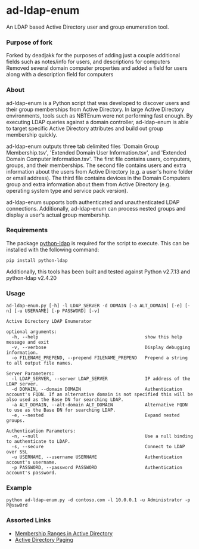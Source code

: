 # ad-ldap-enum
An LDAP based Active Directory user and group enumeration tool.

### Purpose of fork
Forked by deadjakk for the purposes of adding just a couple additional fields such as notes/info for users, and descriptions for computers
Removed several domain computer properties and added a field for users along with a description field for computers

### About

ad-ldap-enum is a Python script that was developed to discover users and their group memberships from Active Directory. In large Active Directory environments, tools such as NBTEnum were not performing fast enough. By executing LDAP queries against a domain controller, ad-ldap-enum is able to target specific Active Directory attributes and build out group membership quickly.

ad-ldap-enum outputs three tab delimited files 'Domain Group Membership.tsv', 'Extended Domain User Information.tsv', and 'Extended Domain Computer Information.tsv'. The first file contains users, computers, groups, and their memberships. The second file contains users and extra information about the users from Active Directory (e.g. a user's home folder or email address). The third file contains devices in the Domain Computers group and extra information about them from Active Directory (e.g. operating system type and service pack version).

ad-ldap-enum supports both authenticated and unauthenticated LDAP connections. Additionally, ad-ldap-enum can process nested groups and display a user's actual group membership.

### Requirements
The package [python-ldap](http://www.python-ldap.org/index.html) is required for the script to execute. This can be installed with the following command:
```
pip install python-ldap
````

Additionally, this tools has been built and tested against Python v2.7.13 and python-ldap v2.4.20

### Usage
```
ad-ldap-enum.py [-h] -l LDAP_SERVER -d DOMAIN [-a ALT_DOMAIN] [-e] [-n] [-u USERNAME] [-p PASSWORD] [-v]

Active Directory LDAP Enumerator

optional arguments:
  -h, --help                                        show this help message and exit
  -v, --verbose                                     Display debugging information.
  -o FILENAME_PREPEND, --prepend FILENAME_PREPEND   Prepend a string to all output file names.

Server Parameters:
  -l LDAP_SERVER, --server LDAP_SERVER              IP address of the LDAP server.
  -d DOMAIN, --domain DOMAIN                        Authentication account's FQDN. If an alternative domain is not specified this will be also used as the Base DN for searching LDAP.
  -a ALT_DOMAIN, --alt-domain ALT_DOMAIN            Alternative FQDN to use as the Base DN for searching LDAP.
  -e, --nested                                      Expand nested groups.

Authentication Parameters:
  -n, --null                                        Use a null binding to authenticate to LDAP.
  -s, --secure                                      Connect to LDAP over SSL
  -u USERNAME, --username USERNAME                  Authentication account's username.
  -p PASSWORD, --password PASSWORD                  Authentication account's password.
```

### Example
```python ad-ldap-enum.py -d contoso.com -l 10.0.0.1 -u Administrator -p P@ssw0rd```

### Assorted Links
* [Membership Ranges in Active Directory](https://msdn.microsoft.com/en-us/library/Aa367017)
* [Active Directory Paging](https://technet.microsoft.com/en-us/library/Cc755809(v=WS.10).aspx#w2k3tr_adsrh_how_lhjt)
